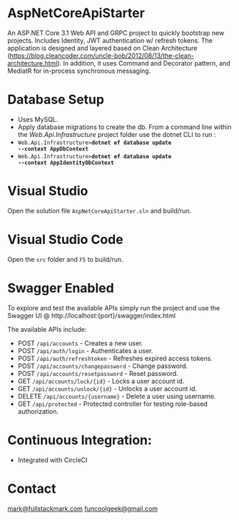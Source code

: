 # AspNetCoreApiStarter
An ASP.NET Core 3.1 Web API and GRPC project to quickly bootstrap new projects. Includes Identity, JWT authentication w/ refresh tokens. The application is designed and layered based on Clean Architecture (https://blog.cleancoder.com/uncle-bob/2012/08/13/the-clean-architecture.html). In addition, it uses Command and Decorator pattern, and MediatR for in-process synchronous messaging.

# Database Setup
- Uses MySQL.
- Apply database migrations to create the db.  From a command line within the *Web.Api.Infrastructure* project folder use the dotnet CLI to run : 
- <code>Web.Api.Infrastructure>**dotnet ef database update --context AppDbContext**</code>
- <code>Web.Api.Infrastructure>**dotnet ef database update --context AppIdentityDbContext**</code>

# Visual Studio
Open the solution file <code>AspNetCoreApiStarter.sln</code> and build/run.

# Visual Studio Code
Open the <code>src</code> folder and <code>F5</code> to build/run.

# Swagger Enabled
To explore and test the available APIs simply run the project and use the Swagger UI @ http://localhost:{port}/swagger/index.html

The available APIs include:
- POST `/api/accounts` - Creates a new user.
- POST `/api/auth/login` - Authenticates a user.
- POST `/api/auth/refreshtoken` - Refreshes expired access tokens.
- POST `/api/accounts/changepassword` - Change password.
- POST `/api/accounts/resetpassword` - Reset password.
- GET `/api/accounts/lock/{id}` - Locks a user account id.
- GET `/api/accounts/unlock/{id}` - Unlocks a user account id.
- DELETE `/api/accounts/{username}` - Delete a user using username.
- GET `/api/protected` - Protected controller for testing role-based authorization.

# Continuous Integration:
* Integrated with CircleCI

# Contact
mark@fullstackmark.com
funcoolgeek@gmail.com
